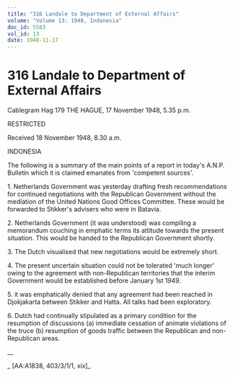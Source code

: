 ```yaml
---
title: "316 Landale to Department of External Affairs"
volume: "Volume 13: 1948, Indonesia"
doc_id: 5583
vol_id: 13
date: 1948-11-17
---
```


# 316 Landale to Department of External Affairs

Cablegram Hag 179 THE HAGUE, 17 November 1948, 5.35 p.m.

RESTRICTED

Received 18 November 1948, 8.30 a.m.

INDONESIA

The following is a summary of the main points of a report in today's A.N.P. Bulletin which it is claimed emanates from 'competent sources'.

1\. Netherlands Government was yesterday drafting fresh recommendations for continued negotiations with the Republican Government without the mediation of the United Nations Good Offices Committee. These would be forwarded to Stikker's advisers who were in Batavia.

2\. Netherlands Government (it was understood) was compiling a memorandum couching in emphatic terms its attitude towards the present situation. This would be handed to the Republican Government shortly.

3\. The Dutch visualised that new negotiations would be extremely short.

4\. The present uncertain situation could not be tolerated 'much longer' owing to the agreement with non-Republican territories that the interim Government would be established before January 1st 1949.

5\. it was emphatically denied that any agreement had been reached in Djokjakarta between Stikker and Hatta. All talks had been exploratory.

6\. Dutch had continually stipulated as a primary condition for the resumption of discussions (a) immediate cessation of animate violations of the truce (b) resumption of goods traffic between the Republican and non-Republican areas.

__

_ [AA:A1838, 403/3/1/1, xix]_
